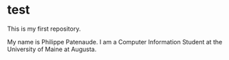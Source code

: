 test
====

This is my first repository.

My name is Philippe Patenaude. I am a Computer Information Student at the University of Maine at Augusta.

